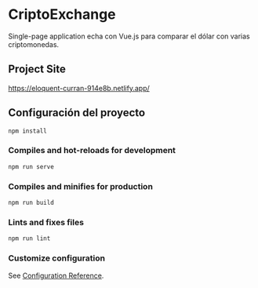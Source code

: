 # CriptoExchange
Single-page application echa con Vue.js para comparar el dólar con varias criptomonedas.

## Project Site
https://eloquent-curran-914e8b.netlify.app/
## Configuración del proyecto
```
npm install
```

### Compiles and hot-reloads for development
```
npm run serve
```

### Compiles and minifies for production
```
npm run build
```

### Lints and fixes files
```
npm run lint
```

### Customize configuration
See [Configuration Reference](https://cli.vuejs.org/config/).
